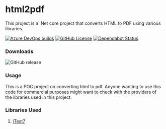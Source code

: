 # html2pdf
This project is a .Net core project that converts HTML to PDF using various libraries.

[![Azure DevOps builds](https://img.shields.io/azure-devops/build/vertisize-oss/html2pdf/1.svg?label=Build%3A%20Azure%20pipelines&logo=azure%20pipelines&style=flat-square)](https://dev.azure.com/vertisize-oss/html2pdf/_build/latest?definitionId=1?branchName=master)
[![GitHub License](https://img.shields.io/github/license/Vertisize-Solutions/html2pdf.svg?style=flat-square&logo=github)](https://github.com/Vertisize-Solutions/html2pdf/blob/master/LICENSE)
[![Dependabot Status](https://api.dependabot.com/badges/status?host=github&repo=Vertisize-Solutions/html2pdf)](https://dependabot.com)

### Downloads
![GitHub release](https://img.shields.io/github/release/Vertisize-Solutions/html2pdf.svg?style=flat-square&logo=github)

### Usage

This is a POC project on converting html to pdf. Anyone wanting to use this code for commercial purposes might want to check with the providers of the libraries used in this project.

### Libraries Used

1. [iText7](https://itextpdf.com/en/products/itext-7)
